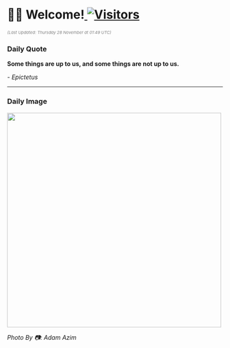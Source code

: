 <h1>👋🏽 Welcome!<a href="https://github.com/OmitNomis/"> <img src="https://visitor-badge.laobi.icu/badge?page_id=OmitNomis" alt="Visitors"></a></h1>

<i><p style="font-size: 0.6rem; color:gray">(Last Updated: Thursday 28 November at 01:49 UTC)</p></i>

<h3> Daily Quote </h3>
<b><p>Some things are up to us, and some things are not up to us.</p></b>
<i><caption style="font-size: 0.8rem; color:gray;">- Epictetus</caption></i>


<hr>

<h3>Daily Image</h3>
<a href="https://images.unsplash.com/photo-1730483940882-14465f1f29d4?crop=entropy&cs=srgb&fm=jpg&ixid=M3w2MjM3MzF8MHwxfHJhbmRvbXx8fHx8fHx8fDE3MzI3NTg1NzZ8&ixlib=rb-4.0.3&q=85" target="_blank"><img style="height:500px;" src=https://images.unsplash.com/photo-1730483940882-14465f1f29d4?crop=entropy&cs=srgb&fm=jpg&ixid=M3w2MjM3MzF8MHwxfHJhbmRvbXx8fHx8fHx8fDE3MzI3NTg1NzZ8&ixlib=rb-4.0.3&q=85"/></a>

<i><caption style="font-size: 0.8rem; color:gray;"> Photo By 📷: Adam Azim</caption></i>
